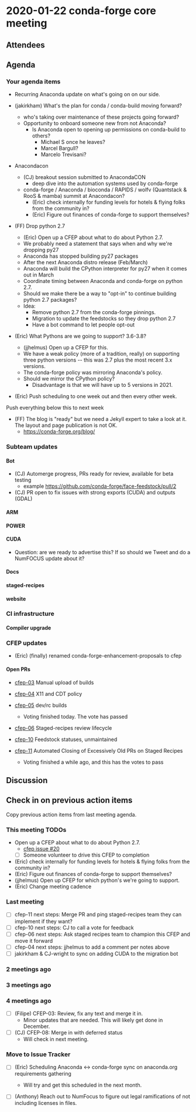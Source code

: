 # 2020-01-22 conda-forge core meeting 


## Attendees

## Agenda

### Your agenda items

* Recurring Anaconda update on what's going on on our side.

* (jakirkham) What's the plan for conda / conda-build moving forward?
    * who's taking over maintenance of these projects going forward?
    * Opportunity to onboard someone new from not Anaconda?
        * Is Anaconda open to opening up permissions on conda-build to others?
            * Michael S once he leaves? 
            * Marcel Bargull?
            * Marcelo Trevisani?

* Anacondacon
    * (CJ) breakout session submitted to AnacondaCON
        * deep dive into the automation systems used by conda-forge
    * conda-forge / Anaconda / bioconda / RAPIDS / wolfv (Quantstack & RooS & mamba) summit at Anacondacon?
        * (Eric) check internally for funding levels for hotels & flying folks from the community in?
        * (Eric) Figure out finances of conda-forge to support themselves?
* (FF) Drop python 2.7
    * (Eric) Open up a CFEP about what to do about Python 2.7.
    * We probably need a statement that says when and why we're dropping py27
    * Anaconda has stopped building py27 packages
    * After the next Anaconda distro release (Feb/March)
    * Anaconda will build the CPython interpreter for py27 when it comes out in March
    * Coordinate timing between Anaconda and conda-forge on python 2.7.
    * Should we make there be a way to "opt-in" to continue building python 2.7 packages?
    * Idea: 
        * Remove python 2.7 from the conda-forge pinnings.
        * Migration to update the feedstocks so they drop python 2.7
        * Have a bot command to let people opt-out

* (Eric) What Pythons are we going to support? 3.6-3.8? 
    * (jjhelmus) Open up a CFEP for this.
    * We have a weak policy (more of a tradition, really) on supporting three python versions -- this was 2.7 plus the most recent 3.x versions.
    * The conda-forge policy was mirroring Anaconda's policy.
    * Should we mirror the CPython policy?
        * Disadvantage is that we will have up to 5 versions in 2021.

* (Eric) Push scheduling to one week out and then every other week.

Push everything below this to next week
* (FF) The blog is "ready" but we need a Jekyll expert to take a look at it.
  The layout and page publication is not OK.
    * https://conda-forge.org/blog/

### Subteam updates

#### Bot
* (CJ) Automerge progress, PRs ready for review, available for beta testing
    * example https://github.com/conda-forge/face-feedstock/pull/2
* (CJ) PR open to fix issues with strong exports (CUDA) and outputs (GDAL)

#### ARM

#### POWER

#### CUDA

* Question: are we ready to advertise this? If so should we Tweet and do a NumFOCUS update about it?

#### Docs

#### staged-recipes

#### website

### CI infrastructure

#### Compiler upgrade

### CFEP updates

* (Eric) (finally) renamed conda-forge-enhancement-proposals to cfep

#### Open PRs

* [cfep-03](https://github.com/conda-forge/conda-forge-enhancement-proposals/pull/5) Manual upload of builds


* [cfep-04](https://github.com/conda-forge/conda-forge-enhancement-proposals/pull/7) X11 and CDT policy


* [cfep-05](https://github.com/conda-forge/conda-forge-enhancement-proposals/pull/3) dev/rc builds
    * Voting finished today. The vote has passed


* [cfep-06](https://github.com/conda-forge/conda-forge-enhancement-proposals/pull/9) Staged-recipes review lifecycle


* [cfep-10](https://github.com/conda-forge/conda-forge-enhancement-proposals/pull/15) Feedstock statuses, unmaintained


* [cfep-11](https://github.com/conda-forge/cfep/pull/18) Automated Closing of Excessively Old PRs on Staged Recipes
    * Voting finished a while ago, and this has the votes to pass


## Discussion

## Check in on previous action items
Copy previous action items from last meeting agenda.

### This meeting TODOs
* Open up a CFEP about what to do about Python 2.7.
    * [cfep issue #20](https://github.com/conda-forge/cfep/issues/20)
    * [ ] Someone volunteer to drive this CFEP to completion
* (Eric) check internally for funding levels for hotels & flying folks from the community in?
* (Eric) Figure out finances of conda-forge to support themselves?
* (jjhelmus) Open up CFEP for which python's we're going to support.
* (Eric) Change meeting cadence



### Last meeting
* [ ] cfep-11 next steps: Merge PR and ping staged-recipes team they can implement if they want?
* [ ] cfep-10 next steps: CJ to call a vote for feedback
* [ ] cfep-06 next steps: Ask staged recipes team to champion this CFEP and move it forward
* [ ] cfep-04 next steps: jjhelmus to add a comment per notes above
* [ ] jakirkham & CJ-wright to sync on adding CUDA to the migration bot

### 2 meetings ago

### 3 meetings ago

### 4 meetings ago
* [ ] (Filipe) CFEP-03: Review, fix any text and merge it in.
    * Minor updates that are needed. This will likely get done in December.
* [ ] (CJ) CFEP-08: Merge in with deferred status
    * Will check in next meeting.


### Move to Issue Tracker

* [ ] (Eric) Scheduling Anaconda <-> conda-forge sync on anaconda.org requirements gathering
    * Will try and get this scheduled in the next month.
* [ ] (Anthony) Reach out to NumFocus to figure out legal ramifications of not including licenses in files.


